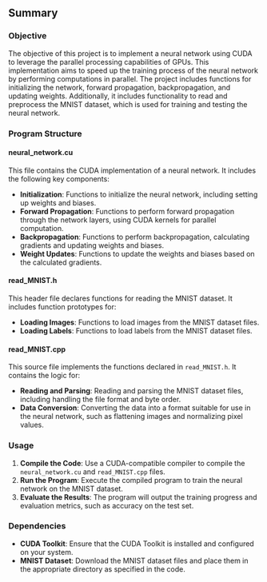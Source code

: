 ## Summary

### Objective
The objective of this project is to implement a neural network using CUDA to leverage the parallel processing capabilities of GPUs. This implementation aims to speed up the training process of the neural network by performing computations in parallel. The project includes functions for initializing the network, forward propagation, backpropagation, and updating weights. Additionally, it includes functionality to read and preprocess the MNIST dataset, which is used for training and testing the neural network.

### Program Structure

#### neural_network.cu
This file contains the CUDA implementation of a neural network. It includes the following key components:
- **Initialization**: Functions to initialize the neural network, including setting up weights and biases.
- **Forward Propagation**: Functions to perform forward propagation through the network layers, using CUDA kernels for parallel computation.
- **Backpropagation**: Functions to perform backpropagation, calculating gradients and updating weights and biases.
- **Weight Updates**: Functions to update the weights and biases based on the calculated gradients.

#### read_MNIST.h
This header file declares functions for reading the MNIST dataset. It includes function prototypes for:
- **Loading Images**: Functions to load images from the MNIST dataset files.
- **Loading Labels**: Functions to load labels from the MNIST dataset files.

#### read_MNIST.cpp
This source file implements the functions declared in `read_MNIST.h`. It contains the logic for:
- **Reading and Parsing**: Reading and parsing the MNIST dataset files, including handling the file format and byte order.
- **Data Conversion**: Converting the data into a format suitable for use in the neural network, such as flattening images and normalizing pixel values.

### Usage
1. **Compile the Code**: Use a CUDA-compatible compiler to compile the `neural_network.cu` and `read_MNIST.cpp` files.
2. **Run the Program**: Execute the compiled program to train the neural network on the MNIST dataset.
3. **Evaluate the Results**: The program will output the training progress and evaluation metrics, such as accuracy on the test set.

### Dependencies
- **CUDA Toolkit**: Ensure that the CUDA Toolkit is installed and configured on your system.
- **MNIST Dataset**: Download the MNIST dataset files and place them in the appropriate directory as specified in the code.
